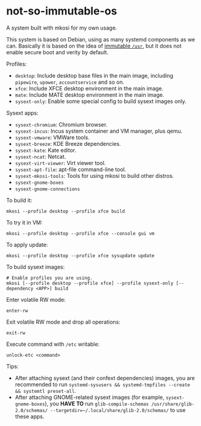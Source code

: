 # not-so-immutable-os
A system built with mkosi for my own usage.

This system is based on Debian, using as many systemd components as we can. Basically it is based on the idea of [immutable `/usr`](https://0pointer.net/blog/fitting-everything-together.html), but it does not enable secure boot and verity by default.

Profiles:
- `desktop`: Include desktop base files in the main image, including `pipewire`, `upower`, `accountservice` and so on.
- `xfce`: Include XFCE desktop environment in the main image.
- `mate`: Include MATE desktop environment in the main image.
- `sysext-only`: Enable some special config to build sysext images only.

Sysext apps:
- `sysext-chromium`: Chromium browser.
- `sysext-incus`: Incus system container and VM manager, plus qemu.
- `sysext-vmware`: VMWare tools.
- `sysext-breeze`: KDE Breeze dependencies.
- `sysext-kate`: Kate editor.
- `sysext-ncat`: Netcat.
- `sysext-virt-viewer`: Virt viewer tool.
- `sysext-apt-file`: apt-file command-line tool.
- `sysext-mkosi-tools`: Tools for using mkosi to build other distros.
- `sysext-gnome-boxes`
- `sysext-gnome-connections`

To build it:

```
mkosi --profile desktop --profile xfce build
```

To try it in VM:

```
mkosi --profile desktop --profile xfce --console gui vm
```

To apply update:

```
mkosi --profile desktop --profile xfce sysupdate update
```

To build sysext images:

```
# Enable profiles you are using.
mkosi [--profile desktop --profile xfce] --profile sysext-only [--dependency <APP>] build
```

Enter volatile RW mode:
```
enter-rw
```

Exit volatile RW mode and drop all operations:
```
exit-rw
```

Execute command with `/etc` writable:
```
unlock-etc <command>
```

Tips:
- After attaching sysext (and their confext dependencies) images, you are recommended to run `systemd-sysusers && systemd-tmpfiles --create && systemtl preset-all`.
- After attaching GNOME-related sysext images (for example, `sysext-gnome-boxes`), you **HAVE TO** run `glib-compile-schemas /usr/share/glib-2.0/schemas/ --targetdir=~/.local/share/glib-2.0/schemas/` to use these apps.
